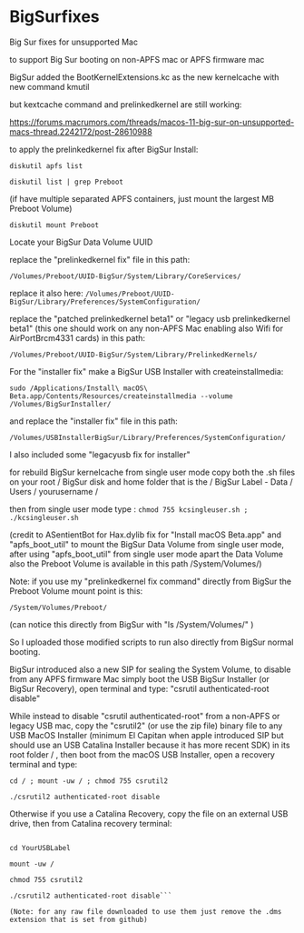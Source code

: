 # BigSurfixes
Big Sur fixes for unsupported Mac

to support Big Sur booting on non-APFS mac or APFS firmware mac

BigSur added the BootKernelExtensions.kc as the new kernelcache with new command kmutil

but kextcache command and prelinkedkernel are still working:

https://forums.macrumors.com/threads/macos-11-big-sur-on-unsupported-macs-thread.2242172/post-28610988

to apply the prelinkedkernel fix after BigSur Install:

`diskutil apfs list`

`diskutil list | grep Preboot`

(if have multiple separated APFS containers, just mount the largest MB Preboot Volume)

`diskutil mount Preboot`

Locate your BigSur Data Volume UUID

replace the "prelinkedkernel fix" file in this path:

`/Volumes/Preboot/UUID-BigSur/System/Library/CoreServices/`

replace it also here: `/Volumes/Preboot/UUID-BigSur/Library/Preferences/SystemConfiguration/`

replace the "patched prelinkedkernel beta1" or "legacy usb prelinkedkernel beta1" (this one should work on any non-APFS Mac enabling also Wifi for AirPortBrcm4331 cards) in this path:

`/Volumes/Preboot/UUID-BigSur/System/Library/PrelinkedKernels/`

For the "installer fix" make a BigSur USB Installer with createinstallmedia:

`sudo /Applications/Install\ macOS\ Beta.app/Contents/Resources/createinstallmedia --volume /Volumes/BigSurInstaller/`

and replace the "installer fix" file in this path:

`/Volumes/USBInstallerBigSur/Library/Preferences/SystemConfiguration/`

I also included some "legacyusb fix for installer"

for rebuild BigSur kernelcache from single user mode copy both the .sh files on your root / BigSur disk and home folder that is the / BigSur Label - Data / Users / yourusername /

then from single user mode type : `chmod 755 kcsingleuser.sh ; ./kcsingleuser.sh`

(credit to ASentientBot for Hax.dylib fix for "Install macOS Beta.app" and "apfs_boot_util" to mount the BigSur Data Volume from single user mode, after using "apfs_boot_util" from single user mode apart the Data Volume also the Preboot Volume is available in this path /System/Volumes/)

Note: if you use my "prelinkedkernel fix command" directly from BigSur the Preboot Volume mount point is this:

`/System/Volumes/Preboot/`

(can notice this directly from BigSur with "ls /System/Volumes/" )

So I uploaded those modified scripts to run also directly from BigSur normal booting.

BigSur introduced also a new SIP for sealing the System Volume, to disable from any APFS firmware Mac simply boot the USB BigSur Installer (or BigSur Recovery), open terminal and type: "csrutil authenticated-root disable"

While instead to disable "csrutil authenticated-root" from a non-APFS or legacy USB mac, copy the "csrutil2" (or use the zip file) binary file to any USB MacOS Installer (minimum El Capitan when apple introduced SIP but should use an USB Catalina Installer because it has more recent SDK) in its root folder / , then boot from the macOS USB Installer, open a recovery terminal and type:

`cd / ; mount -uw / ; chmod 755 csrutil2`

`./csrutil2 authenticated-root disable`

Otherwise if you use a Catalina Recovery, copy the file on an external USB drive, then from Catalina recovery terminal:

```cd /Volumes/ ; ls

cd YourUSBLabel

mount -uw /

chmod 755 csrutil2

./csrutil2 authenticated-root disable```

(Note: for any raw file downloaded to use them just remove the .dms extension that is set from github)
